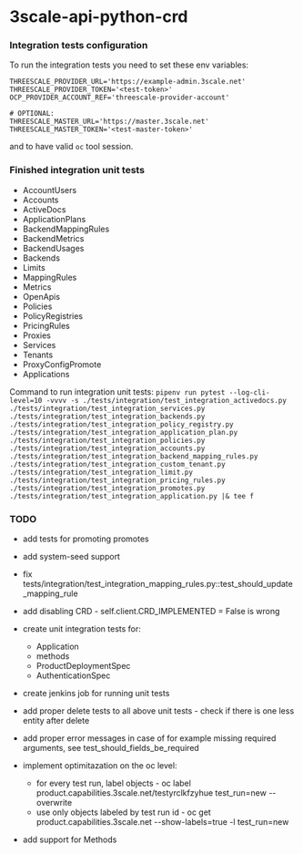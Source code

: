# 3scale-api-python-crd

### Integration tests configuration

To run the integration tests you need to set these env variables:
```
THREESCALE_PROVIDER_URL='https://example-admin.3scale.net'
THREESCALE_PROVIDER_TOKEN='<test-token>'
OCP_PROVIDER_ACCOUNT_REF='threescale-provider-account'

# OPTIONAL:
THREESCALE_MASTER_URL='https://master.3scale.net'
THREESCALE_MASTER_TOKEN='<test-master-token>'
```

and to have valid `oc` tool session.

### Finished integration unit tests

- AccountUsers
- Accounts
- ActiveDocs
- ApplicationPlans
- BackendMappingRules
- BackendMetrics
- BackendUsages
- Backends
- Limits
- MappingRules
- Metrics
- OpenApis
- Policies
- PolicyRegistries
- PricingRules
- Proxies
- Services
- Tenants
- ProxyConfigPromote
- Applications

Command to run integration unit tests: `pipenv run pytest --log-cli-level=10 -vvvv -s ./tests/integration/test_integration_activedocs.py ./tests/integration/test_integration_services.py ./tests/integration/test_integration_backends.py ./tests/integration/test_integration_policy_registry.py ./tests/integration/test_integration_application_plan.py ./tests/integration/test_integration_policies.py ./tests/integration/test_integration_accounts.py ./tests/integration/test_integration_backend_mapping_rules.py ./tests/integration/test_integration_custom_tenant.py ./tests/integration/test_integration_limit.py ./tests/integration/test_integration_pricing_rules.py ./tests/integration/test_integration_promotes.py ./tests/integration/test_integration_application.py |& tee f`
 
### TODO

- add tests for promoting promotes

- add system-seed support

- fix tests/integration/test_integration_mapping_rules.py::test_should_update_mapping_rule

- add disabling CRD - self.client.CRD_IMPLEMENTED = False is wrong
- create unit integration tests for:
  - Application
  - methods
  - ProductDeploymentSpec
  - AuthenticationSpec

- create jenkins job for running unit tests
- add proper delete tests to all above unit tests - check if there is one less entity after delete
- add proper error messages in case of for example missing required arguments, see test_should_fields_be_required 
- implement optimitazation on the oc level:
  - for every test run, label objects - oc label product.capabilities.3scale.net/testyrclkfzyhue test_run=new --overwrite
  - use only objects labeled by test run id - oc get product.capabilities.3scale.net --show-labels=true -l test_run=new
- add support for Methods
